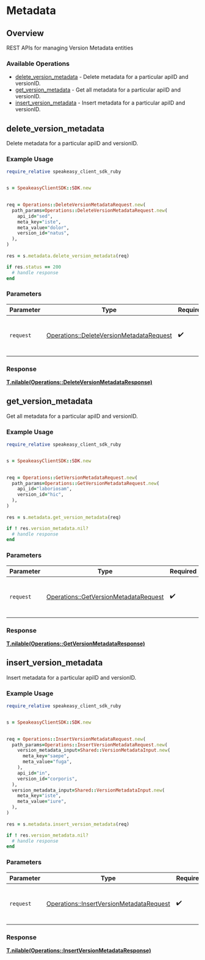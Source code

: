 # Metadata

## Overview

REST APIs for managing Version Metadata entities

### Available Operations

* [delete_version_metadata](#delete_version_metadata) - Delete metadata for a particular apiID and versionID.
* [get_version_metadata](#get_version_metadata) - Get all metadata for a particular apiID and versionID.
* [insert_version_metadata](#insert_version_metadata) - Insert metadata for a particular apiID and versionID.

## delete_version_metadata

Delete metadata for a particular apiID and versionID.

### Example Usage

```ruby
require_relative speakeasy_client_sdk_ruby


s = SpeakeasyClientSDK::SDK.new

   
req = Operations::DeleteVersionMetadataRequest.new(
  path_params=Operations::DeleteVersionMetadataRequest.new(
    api_id="sed",
    meta_key="iste",
    meta_value="dolor",
    version_id="natus",
  ),
)
    
res = s.metadata.delete_version_metadata(req)

if res.status == 200
  # handle response
end

```

### Parameters

| Parameter                                                                                           | Type                                                                                                | Required                                                                                            | Description                                                                                         |
| --------------------------------------------------------------------------------------------------- | --------------------------------------------------------------------------------------------------- | --------------------------------------------------------------------------------------------------- | --------------------------------------------------------------------------------------------------- |
| `request`                                                                                           | [Operations::DeleteVersionMetadataRequest](../../models/operations/deleteversionmetadatarequest.md) | :heavy_check_mark:                                                                                  | The request object to use for the request.                                                          |


### Response

**[T.nilable(Operations::DeleteVersionMetadataResponse)](../../models/operations/deleteversionmetadataresponse.md)**


## get_version_metadata

Get all metadata for a particular apiID and versionID.

### Example Usage

```ruby
require_relative speakeasy_client_sdk_ruby


s = SpeakeasyClientSDK::SDK.new

   
req = Operations::GetVersionMetadataRequest.new(
  path_params=Operations::GetVersionMetadataRequest.new(
    api_id="laboriosam",
    version_id="hic",
  ),
)
    
res = s.metadata.get_version_metadata(req)

if ! res.version_metadata.nil?
  # handle response
end

```

### Parameters

| Parameter                                                                                     | Type                                                                                          | Required                                                                                      | Description                                                                                   |
| --------------------------------------------------------------------------------------------- | --------------------------------------------------------------------------------------------- | --------------------------------------------------------------------------------------------- | --------------------------------------------------------------------------------------------- |
| `request`                                                                                     | [Operations::GetVersionMetadataRequest](../../models/operations/getversionmetadatarequest.md) | :heavy_check_mark:                                                                            | The request object to use for the request.                                                    |


### Response

**[T.nilable(Operations::GetVersionMetadataResponse)](../../models/operations/getversionmetadataresponse.md)**


## insert_version_metadata

Insert metadata for a particular apiID and versionID.

### Example Usage

```ruby
require_relative speakeasy_client_sdk_ruby


s = SpeakeasyClientSDK::SDK.new

   
req = Operations::InsertVersionMetadataRequest.new(
  path_params=Operations::InsertVersionMetadataRequest.new(
    version_metadata_input=Shared::VersionMetadataInput.new(
      meta_key="saepe",
      meta_value="fuga",
    ),
    api_id="in",
    version_id="corporis",
  ),
  version_metadata_input=Shared::VersionMetadataInput.new(
    meta_key="iste",
    meta_value="iure",
  ),
)
    
res = s.metadata.insert_version_metadata(req)

if ! res.version_metadata.nil?
  # handle response
end

```

### Parameters

| Parameter                                                                                           | Type                                                                                                | Required                                                                                            | Description                                                                                         |
| --------------------------------------------------------------------------------------------------- | --------------------------------------------------------------------------------------------------- | --------------------------------------------------------------------------------------------------- | --------------------------------------------------------------------------------------------------- |
| `request`                                                                                           | [Operations::InsertVersionMetadataRequest](../../models/operations/insertversionmetadatarequest.md) | :heavy_check_mark:                                                                                  | The request object to use for the request.                                                          |


### Response

**[T.nilable(Operations::InsertVersionMetadataResponse)](../../models/operations/insertversionmetadataresponse.md)**

